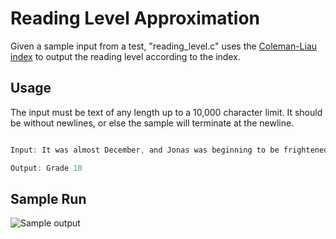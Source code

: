 # Reading Level Approximation

Given a sample input from a test, "reading_level.c" uses the [Coleman-Liau index](https://readabilityformulas.com/coleman-liau-readability-formula.php "The Coleman-Liau index") to output the reading level according to the index.

## Usage

The input must be text of any length up to a 10,000 character limit. It should be without newlines, or else the sample will terminate at the newline.

```c

Input: It was almost December, and Jonas was beginning to be frightened. No. Wrong word, Jonas thought. Frightened meant that deep, sickening feeling of something terrible about to happen. Frightened was the way he had felt a year ago when an >unidentified aircraft had overflown the community twice. He had seen it both times.

Output: Grade 10

```

## Sample Run

![Sample output](sample_run.png?raw=true "Sample Output")
